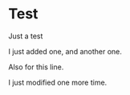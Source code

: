 # Test
Just a test

I just added one, and another one.

Also for this line.

I just modified one more time.